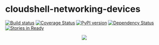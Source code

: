 # cloudshell-networking-devices
[![Build status](https://travis-ci.org/QualiSystems/cloudshell-networking-devices.svg?branch=master)](https://travis-ci.org/QualiSystems/cloudshell-networking-devices)
[![Coverage Status](https://coveralls.io/repos/github/QualiSystems/cloudshell-networking-devices/badge.svg?branch=master)](https://coveralls.io/github/QualiSystems/cloudshell-networking-devices?branch=master)
[![PyPI version](https://badge.fury.io/py/cloudshell-networking-devices.svg)](https://badge.fury.io/py/cloudshell-networking-devices)
[![Dependency Status](https://dependencyci.com/github/QualiSystems/cloudshell-networking-devices/badge)](https://dependencyci.com/github/QualiSystems/cloudshell-networking-devices)
[![Stories in Ready](https://badge.waffle.io/QualiSystems/cloudshell-networking-devices.svg?label=ready&title=Ready)](http://waffle.io/QualiSystems/cloudshell-networking-devices)

<p align="center">
<img src="https://github.com/QualiSystems/devguide_source/raw/master/logo.png"></img>
</p>
